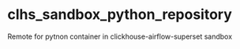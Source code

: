 # clhs_sandbox_python_repository
Remote for pytnon container in clickhouse-airflow-superset sandbox 
